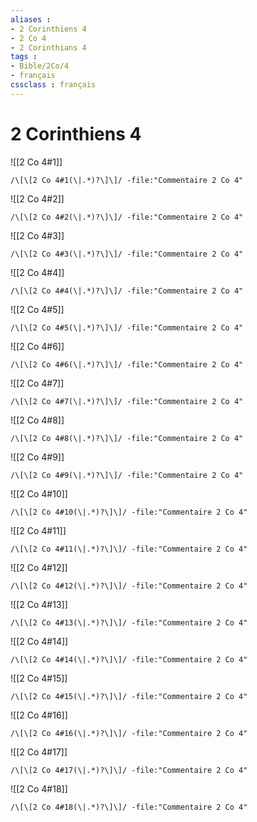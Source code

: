 ```yaml
---
aliases : 
- 2 Corinthiens 4
- 2 Co 4
- 2 Corinthians 4
tags : 
- Bible/2Co/4
- français
cssclass : français
---
```


# 2 Corinthiens 4

![[2 Co 4#1]]

```query
/\[\[2 Co 4#1(\|.*)?\]\]/ -file:"Commentaire 2 Co 4"
```

![[2 Co 4#2]]

```query
/\[\[2 Co 4#2(\|.*)?\]\]/ -file:"Commentaire 2 Co 4"
```

![[2 Co 4#3]]

```query
/\[\[2 Co 4#3(\|.*)?\]\]/ -file:"Commentaire 2 Co 4"
```

![[2 Co 4#4]]

```query
/\[\[2 Co 4#4(\|.*)?\]\]/ -file:"Commentaire 2 Co 4"
```

![[2 Co 4#5]]

```query
/\[\[2 Co 4#5(\|.*)?\]\]/ -file:"Commentaire 2 Co 4"
```

![[2 Co 4#6]]

```query
/\[\[2 Co 4#6(\|.*)?\]\]/ -file:"Commentaire 2 Co 4"
```

![[2 Co 4#7]]

```query
/\[\[2 Co 4#7(\|.*)?\]\]/ -file:"Commentaire 2 Co 4"
```

![[2 Co 4#8]]

```query
/\[\[2 Co 4#8(\|.*)?\]\]/ -file:"Commentaire 2 Co 4"
```

![[2 Co 4#9]]

```query
/\[\[2 Co 4#9(\|.*)?\]\]/ -file:"Commentaire 2 Co 4"
```

![[2 Co 4#10]]

```query
/\[\[2 Co 4#10(\|.*)?\]\]/ -file:"Commentaire 2 Co 4"
```

![[2 Co 4#11]]

```query
/\[\[2 Co 4#11(\|.*)?\]\]/ -file:"Commentaire 2 Co 4"
```

![[2 Co 4#12]]

```query
/\[\[2 Co 4#12(\|.*)?\]\]/ -file:"Commentaire 2 Co 4"
```

![[2 Co 4#13]]

```query
/\[\[2 Co 4#13(\|.*)?\]\]/ -file:"Commentaire 2 Co 4"
```

![[2 Co 4#14]]

```query
/\[\[2 Co 4#14(\|.*)?\]\]/ -file:"Commentaire 2 Co 4"
```

![[2 Co 4#15]]

```query
/\[\[2 Co 4#15(\|.*)?\]\]/ -file:"Commentaire 2 Co 4"
```

![[2 Co 4#16]]

```query
/\[\[2 Co 4#16(\|.*)?\]\]/ -file:"Commentaire 2 Co 4"
```

![[2 Co 4#17]]

```query
/\[\[2 Co 4#17(\|.*)?\]\]/ -file:"Commentaire 2 Co 4"
```

![[2 Co 4#18]]

```query
/\[\[2 Co 4#18(\|.*)?\]\]/ -file:"Commentaire 2 Co 4"
```

